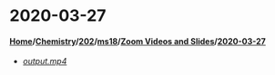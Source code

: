 # 2020-03-27
#### [Home](../../../../..)\/[Chemistry](../../../..)\/[202](../../..)\/[ms18](../..)\/[Zoom Videos and Slides](..)\/[2020-03-27]()
- [_output.mp4_](output.mp4)
